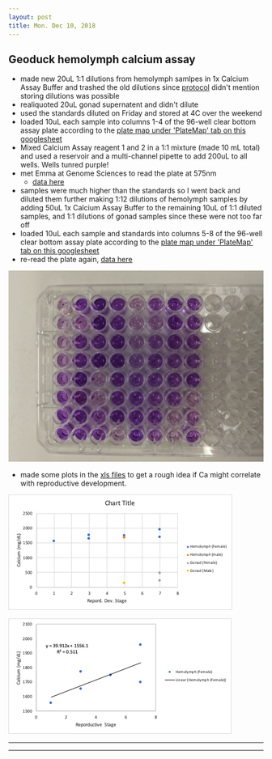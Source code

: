 ```yaml
---
layout: post
title: Mon. Dec 10, 2018
---
```


## Geoduck hemolymph calcium assay

- made new 20uL 1:1 dilutions from hemolymph samlpes in 1x Calcium Assay Buffer and trashed the old dilutions since [protocol](https://github.com/RobertsLab/resources/blob/master/protocols/Commercial_Protocols/Caymen_CalciumAssayKit_96well.pdf) didn't mention storing dilutions was possible
- realiquoted 20uL gonad supernatent and didn't dilute 
- used the standards diluted on Friday and stored at 4C over the weekend
- loaded 10uL each sample into columns 1-4 of the 96-well clear bottom assay plate according to the [plate map under 'PlateMap' tab on this googlesheet](https://docs.google.com/spreadsheets/d/10PyIMrQopm2fmHF9SQpbmliy37cE41-oJ-s-NlxrFUQ/edit?usp=sharing)
- Mixed Calcium Assay reagent 1 and 2 in a 1:1 mixture (made 10 mL total) and used a reservoir and a multi-channel pipette to add 200uL to all wells. Wells tunred purple!
- met Emma at Genome Sciences to read the plate at 575nm 
	- [data here](https://github.com/shellytrigg/P_generosa/blob/master/Hemolymph_Calcium_Assay/data/Shelly%2012102018.xls)
- samples were much higher than the standards so I went back and diluted them further making 1:12 dilutions of hemolymph samples by adding 50uL 1x Calcium Assay Buffer to the remaining 10uL of 1:1 diluted samples, and 1:1 dilutions of gonad samples since these were not too far off
- loaded 10uL each sample and standards into columns 5-8 of the 96-well clear bottom assay plate according to the [plate map under 'PlateMap' tab on this googlesheet](https://docs.google.com/spreadsheets/d/10PyIMrQopm2fmHF9SQpbmliy37cE41-oJ-s-NlxrFUQ/edit?usp=sharing)
- re-read the plate again, [data here](https://github.com/shellytrigg/P_generosa/blob/master/Hemolymph_Calcium_Assay/data/Shelly%2012102018%20plate2.xls)

![image](https://raw.githubusercontent.com/shellytrigg/P_generosa/master/Hemolymph_Calcium_Assay/img/IMG_20181210_112702.jpg)

- made some plots in the [xls files](https://github.com/shellytrigg/P_generosa/tree/master/Hemolymph_Calcium_Assay/data) to get a rough idea if Ca might correlate with reproductive development.

![](https://raw.githubusercontent.com/shellytrigg/P_generosa/master/Hemolymph_Calcium_Assay/img/20181210_Ca_vs_Stage.png)

![](https://raw.githubusercontent.com/shellytrigg/P_generosa/master/Hemolymph_Calcium_Assay/img/20181210_Ca_vs_Stage_female_only.png)




----
****